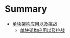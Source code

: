 # Summary

* [单块架构应用以及挑战](chapter-1_the_challenge_of_monolithic.md)
  * [单块架构应用以及挑战](chapter-1_the_challenge_of_monolithic.md)
